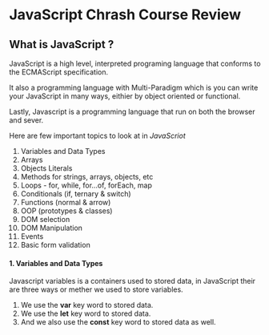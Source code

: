 # JavaScript Chrash Course Review


## What is JavaScript ?

JavaScript is a high level, interpreted programing language that conforms to the ECMAScript specification.

It also a programming language with Multi-Paradigm which is you can write your JavaScript in many ways, eithier by object oriented or functional.

Lastly, Javascript is a programming language that run on both the browser and sever.

Here are few important topics to look at in _JavaScriot_


1. Variables and Data Types
2. Arrays
3. Objects Literals
4. Methods for strings, arrays, objects, etc
5. Loops - for, while, for...of, forEach, map
6. Conditionals (if, ternary & switch)
7. Functions (normal & arrow)
8. OOP (prototypes & classes)
9. DOM selection
10. DOM Manipulation
11. Events
12. Basic form validation

#### 1. Variables and Data Types
Javascript variables is a containers used to stored data, in JavaScript their are three ways or mether we used to store variables.
1. We use the **var** key word to stored data.
2. We use the **let** key word to stored data.
3. And we also use the **const** key word to stored data as well.


